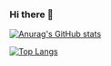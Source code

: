 ### Hi there 👋

[![Anurag's GitHub stats](https://github-readme-stats.vercel.app/api?username=lmkhkm)](https://github.com/anuraghazra/github-readme-stats)

[![Top Langs](https://github-readme-stats.vercel.app/api/top-langs/?username=lmkhkm)](https://github.com/anuraghazra/github-readme-stats)

<!--
**lmkhkm/lmkhkm** is a ✨ _special_ ✨ repository because its `README.md` (this file) appears on your GitHub profile.

Here are some ideas to get you started:

- 🔭 I’m currently working on ...
- 🌱 I’m currently learning ...
- 👯 I’m looking to collaborate on ...
- 🤔 I’m looking for help with ...
- 💬 Ask me about ...
- 📫 How to reach me: ...
- 😄 Pronouns: ...
- ⚡ Fun fact: ...
-->

